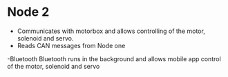 Node 2
======

- Communicates with motorbox and allows controlling of the motor, solenoid and servo.
- Reads CAN messages from Node one

-Bluetooth
Bluetooth runs in the background and allows mobile app control of the motor, solenoid and servo


